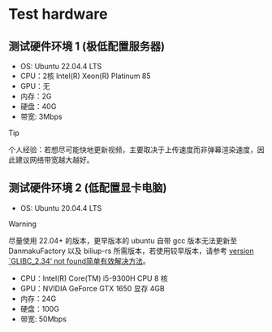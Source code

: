 # Test hardware

## 测试硬件环境 1 (极低配置服务器)
+ OS: Ubuntu 22.04.4 LTS
+ CPU：2核 Intel(R) Xeon(R) Platinum 85
+ GPU：无
+ 内存：2G
+ 硬盘：40G
+ 带宽: 3Mbps

> [!TIP]
> 个人经验：若想尽可能快地更新视频，主要取决于上传速度而非弹幕渲染速度，因此建议网络带宽越大越好。


## 测试硬件环境 2 (低配置显卡电脑)

+ OS: Ubuntu 20.04.4 LTS

> [!WARNING]
> 尽量使用 22.04+ 的版本，更早版本的 ubuntu 自带 gcc 版本无法更新至 DanmakuFactory 以及 biliup-rs 所需版本，若使用较早版本，请参考 [version `GLIBC_2.34‘ not found简单有效解决方法](https://blog.csdn.net/huazhang_001/article/details/128828999)。

+ CPU：Intel(R) Core(TM) i5-9300H CPU 8 核
+ GPU：NVIDIA GeForce GTX 1650 显存 4GB
+ 内存：24G
+ 硬盘：100G
+ 带宽: 50Mbps